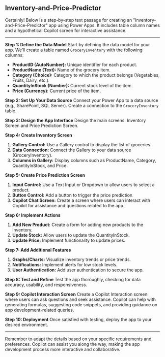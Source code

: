 ## Inventory-and-Price-Predictor
Certainly! Below is a step-by-step text passage for creating an "Inventory-and-Price-Predictor" app using Power Apps. It includes table column names and a hypothetical Copilot screen for interactive assistance.

---

**Step 1: Define the Data Model**
Start by defining the data model for your app. We'll create a table named `GroceryInventory` with the following columns:

- **ProductID (AutoNumber):** Unique identifier for each product.
- **ProductName (Text):** Name of the grocery item.
- **Category (Choice):** Category to which the product belongs (Vegetables, Fruits, Dairy, etc.).
- **QuantityInStock (Number):** Current stock level of the item.
- **Price (Currency):** Current price of the item.

**Step 2: Set Up Your Data Source**
Connect your Power App to a data source (e.g., SharePoint, SQL Server). Create a connection to the `GroceryInventory` table.

**Step 3: Design the App Interface**
Design the main screens: Inventory Screen and Price Prediction Screen.

**Step 4: Create Inventory Screen**
1. **Gallery Control:** Use a Gallery control to display the list of groceries.
2. **Data Connection:** Connect the Gallery to your data source (GroceryInventory).
3. **Columns in Gallery:** Display columns such as ProductName, Category, QuantityInStock, and Price.

**Step 5: Create Price Prediction Screen**
1. **Input Control:** Use a Text Input or Dropdown to allow users to select a product.
2. **Button Control:** Add a button to trigger the price prediction.
3. **Copilot Chat Screen:** Create a screen where users can interact with Copilot for assistance and questions related to the app.

**Step 6: Implement Actions**
1. **Add New Product:** Create a form for adding new products to the inventory.
2. **Update Stock:** Allow users to update the QuantityInStock.
3. **Update Price:** Implement functionality to update prices.

**Step 7: Add Additional Features**
1. **Graphs/Charts:** Visualize inventory trends or price trends.
2. **Notifications:** Implement alerts for low stock levels.
3. **User Authentication:** Add user authentication to secure the app.

**Step 8: Test and Refine**
Test the app thoroughly, checking for data accuracy, usability, and responsiveness.

**Step 9: Copilot Interaction Screen**
Create a Copilot Interaction screen where users can ask questions and seek assistance. Copilot can help with generating formulas, suggesting code snippets, and providing guidance on app development-related queries.

**Step 10: Deployment**
Once satisfied with testing, deploy the app to your desired environment.

---

Remember to adapt the details based on your specific requirements and preferences. Copilot can assist you along the way, making the app development process more interactive and collaborative.
